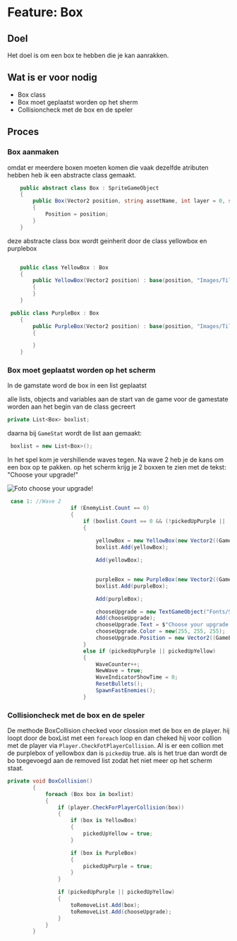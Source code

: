 # Feature: Box

## Doel
Het doel is om een box te hebben die je kan aanrakken.

## Wat is er voor nodig

- Box class
- Box moet geplaatst worden op het sherm
- Collisioncheck met de box en de speler


## Proces

### Box aanmaken
omdat er meerdere boxen moeten komen die vaak dezelfde atributen hebben heb ik een abstracte class gemaakt.

```c#
    public abstract class Box : SpriteGameObject
    {
        public Box(Vector2 position, string assetName, int layer = 0, string id = "", int sheetIndex = 0) : base(assetName)
        {
            Position = position;
        }
    }
```

deze abstracte class box wordt geinherit door de class yellowbox en purplebox 

```C#

    public class YellowBox : Box
    {
        public YellowBox(Vector2 position) : base(position, "Images/Tiles/SquareYellow", 0, " ", 0)
        {
        }
    }

 public class PurpleBox : Box
    {
        public PurpleBox(Vector2 position) : base(position, "Images/Tiles/PurpleSquare", 0, " ", 0)
        {

        }
    }

```

### Box moet geplaatst worden op het scherm
 In de gamstate word de box in een list geplaatst

 alle lists, objects and variables aan de start van de game voor de gamestate worden aan het begin van de class gecreert
 
 ```c#
 private List<Box> boxlist;
 ```

 daarna bij `GameStat` wordt de list aan gemaakt:

```c#
 boxlist = new List<Box>();
 ```
In het spel kom je vershillende waves tegen. Na wave 2 heb je de kans om een box op te pakken. op het scherm krijg je 2 boxxen te zien met de tekst: "Choose your upgrade!"

![Foto choose your upgrade!]()

```C#
 case 1: //Wave 2
                    if (EnemyList.Count == 0)
                    {
                        if (boxlist.Count == 0 && (!pickedUpPurple || !pickedUpYellow))
                        {
                            
                            yellowBox = new YellowBox(new Vector2((GameEnvironment.Screen.X / 2) - 100, 150));
                            boxlist.Add(yellowBox);

                            Add(yellowBox);

                            
                            purpleBox = new PurpleBox(new Vector2((GameEnvironment.Screen.X / 2) + 100, 150));
                            boxlist.Add(purpleBox);

                            Add(purpleBox);

                            chooseUpgrade = new TextGameObject("Fonts/SpriteFont@20px", 1);
                            Add(chooseUpgrade);
                            chooseUpgrade.Text = $"Choose your upgrade!";
                            chooseUpgrade.Color = new(255, 255, 255);
                            chooseUpgrade.Position = new Vector2((GameEnvironment.Screen.X / 2 - chooseUpgrade.Size.X / 2) + 20, 200);
                        }
                        else if (pickedUpPurple || pickedUpYellow)
                        {
                            WaveCounter++;
                            NewWave = true;
                            WaveIndicatorShowTime = 0;
                            ResetBullets();
                            SpawnFastEnemies();
                        }
```

### Collisioncheck met de box en de speler

De methode BoxCollision checked voor clossion met de box en de player. hij loopt door de boxList met een `foreach` loop en dan cheked hij voor collion met de player via `Player.CheckFotPlayerCollision`. Al is er een collion met de purplebox of yellowbox dan is `pickedUp` true. als is het true dan wordt de bo toegevoegd aan de removed list zodat het niet meer op het scherm staat.


```C#
private void BoxCollision()
        {
            foreach (Box box in boxlist)
            {
                if (player.CheckForPlayerCollision(box))
                {
                    if (box is YellowBox)
                    {
                        pickedUpYellow = true;
                    }

                    if (box is PurpleBox)
                    {
                        pickedUpPurple = true;
                    }
                }

                if (pickedUpPurple || pickedUpYellow)
                {
                    toRemoveList.Add(box);
                    toRemoveList.Add(chooseUpgrade);
                }
            }
        }
```